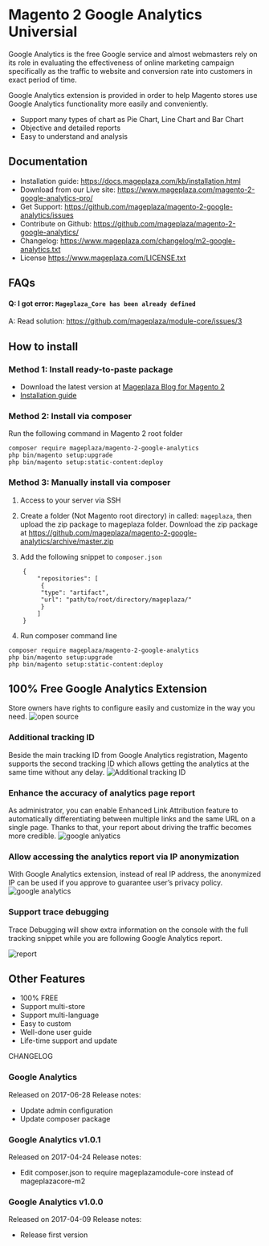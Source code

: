 # Magento 2 Google Analytics Universial 

Google Analytics is the free Google service and almost webmasters rely on its role in evaluating the effectiveness of online marketing campaign specifically as the traffic to website and conversion rate into customers in exact period of time. 

Google Analytics extension is provided in order to help Magento stores use Google Analytics functionality more easily and conveniently. 


- Support many types of chart as Pie Chart, Line Chart and Bar Chart
- Objective and detailed reports
- Easy to understand and analysis


## Documentation

- Installation guide: https://docs.mageplaza.com/kb/installation.html
- Download from our Live site: https://www.mageplaza.com/magento-2-google-analytics-pro/
- Get Support: https://github.com/mageplaza/magento-2-google-analytics/issues
- Contribute on Github: https://github.com/mageplaza/magento-2-google-analytics/
- Changelog: https://www.mageplaza.com/changelog/m2-google-analytics.txt
- License https://www.mageplaza.com/LICENSE.txt

## FAQs

#### Q: I got error: `Mageplaza_Core has been already defined`
A: Read solution: https://github.com/mageplaza/module-core/issues/3



## How to install

### Method 1: Install ready-to-paste package

- Download the latest version at [Mageplaza Blog for Magento 2](https://www.mageplaza.com/magento-2-blog/)
-  [Installation guide](https://docs.mageplaza.com/kb/installation.html)

### Method 2: Install via composer

Run the following command in Magento 2 root folder

```
composer require mageplaza/magento-2-google-analytics
php bin/magento setup:upgrade
php bin/magento setup:static-content:deploy
```

### Method 3: Manually install via composer

1. Access to your server via SSH
2. Create a folder (Not Magento root directory) in called: `mageplaza`, then upload the zip package to mageplaza folder.
Download the zip package at https://github.com/mageplaza/magento-2-google-analytics/archive/master.zip

3. Add the following snippet to `composer.json`

```
	{
		"repositories": [
		 {
		 "type": "artifact",
		 "url": "path/to/root/directory/mageplaza/"
		 }
		]
	}
```

4. Run composer command line

```
composer require mageplaza/magento-2-google-analytics
php bin/magento setup:upgrade
php bin/magento setup:static-content:deploy
```





## 100% Free Google Analytics Extension


Store owners have rights to configure easily and customize in the way you need.
<img src="https://lh6.googleusercontent.com/V5g-4BHenEHUulvHPYSFKnQV-r8K0zvSzo4vLArQqxpPRzMXT_lmiXTyWJa-cRlLHiQU6XQ8unwSO0tRjr_1CXFyz_hN9MtV1IHX6e_UJSw299so5L5tRA3FapEyo1Uvl-e0xXAH" alt="open source">


### Additional tracking ID

Beside the main tracking ID from Google Analytics registration, Magento supports the second tracking ID which allows getting the analytics at the same time without any delay.
<img src="https://lh5.googleusercontent.com/GAriOpvu0psH_y4SpEXQLazf51sXwN1aOzAMAxkXdj1JbxbqG5uDBhNpeloywSvV_5dqDvD2x3y3MbpaEUv5BvcQ6AVteqRPtkmrbteMGOhJQ_JJuizVDIi90uN1bjs71tNIQ-WA" alt="Additional tracking ID" />


### Enhance the accuracy of analytics page report

As administrator, you can enable Enhanced Link Attribution feature to automatically differentiating between multiple links and the same URL on a single page. Thanks to that, your report about driving the traffic becomes more credible.
<img src="https://lh5.googleusercontent.com/f5jkIe4rBESxT5kLWUq2TzIWpFzlGjqWN67i6TJhZhpYjJpeWOSZmeLmLZ_IjwPYqCWnaGA_jc0DrPRWH7iAIvvL2d-LPkHo1kPg6_o79oDRhFBcKD6PCXCmSR748YpVFoYcnAiu" alt="google anlyatics">

### Allow accessing the analytics report via IP anonymization

With Google Analytics extension, instead of real IP address, the anonymized IP can be used if you approve to guarantee user’s privacy policy.
<img src="https://lh6.googleusercontent.com/T0nqpAFNnd_5gk9QKPTvWt8m8oy3qeQ5aRytdrH90L0iH8qGCIldPIZfE6sQCMV3rFyKjYHvCWSgbyTe1ru-Z6fmOsQ4LEP217zBjHX6hlW1LjTCfnkmnKDCyb0Zdln3mZ-ZxD-1" alt="google analytics">
 
### Support trace debugging

Trace Debugging will show extra information on the console with the full tracking snippet while you are following Google Analytics report.

<img src="https://lh4.googleusercontent.com/UMktVCJwiFmbFJqBFVaz_1S-xGzzE6qn7lyH5eF9momlUPTQpjTJfFN0p5nDK_E7l-RzzEiuKMhSFCIedr5qvm_mUNgVtgg7pQxuuepyo5j6nEK5Nx1WG2eo7nr1v4rsLQhwW0Pl" alt="report">

## Other Features

- 100% FREE
- Support multi-store
- Support multi-language
- Easy to custom
- Well-done user guide
- Life-time support and update


CHANGELOG 


### Google Analytics
Released on  2017-06-28
Release notes: 

- Update admin configuration
- Update composer package



### Google Analytics v1.0.1
Released on  2017-04-24
Release notes: 

- Edit composer.json to require mageplazamodule-core instead of mageplazacore-m2



### Google Analytics v1.0.0
Released on  2017-04-09
Release notes: 

- Release first version




